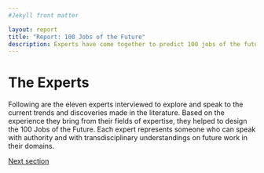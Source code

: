 ```yaml
---
#Jekyll front matter

layout: report
title: "Report: 100 Jobs of the Future"
description: Experts have come together to predict 100 jobs of the future.
---
```

<h1>The Experts</h1>
<p class="intro">Following are the eleven experts interviewed to explore and speak to the current trends and discoveries made in the literature. Based on the experience they bring from their fields of expertise, they helped to design the 100 Jobs of the Future. Each expert represents someone who can speak with authority and with transdisciplinary understandings on future work in their domains.</p>

<p class="report-pagination"><a class="button chevron" href="/report/work-futures/">Next section</a></p>
